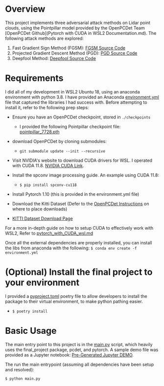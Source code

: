 # Overview
This project implements three adversarial attack methods on Lidar point clouds,
using the Pointpillar model provided by the OpenPCDet Team [OpenPCDet Github](Pytorch with CUDA in WSL2 Documentation.md).  The following attack methods are explored:

1. Fast Gradient Sign Method (FGSM): [FGSM Source Code](./final_project/attack.py)
2. Projected Gradient Descent Method (PGD): [PGD Source Code](./final_project/attack.py)
3. Deepfool Method: [Deepfool Source Code](./final_project/attack.py)

# Requirements
I did all of my development in WSL2 Ubuntu 18, using an anaconda environment with python 3.8.  I have provided an Anaconda [environment.yml](./environment.yml) file that captured the libraries I had success with.  Before attempting to install it, refer to the following prep steps:

- Ensure you have an OpenPCDet checkpoint, stored in `./checkpoints`
    - I provided the following Pointpillar checkpoint file: [pointpillar_7728.pth](./checkpoints/pointpillar_7728.pth)

- download OpenPCDet by cloning submodules:
    - `git submodule update --init --recursive`

- Visit NVIDIA's website to download CUDA drivers for WSL.  I operated with CUDA 11.8. [NVIDIA CUDA Link](https://developer.nvidia.com/cuda-downloads).

- Install the spconv image processing guide.  An example using CUDA 11.8:
    - `$ pip install spconv-cu118`

- Install Pytorch 1.10 (this is provided in the environment.yml file)

- Download the Kitti Dataset (Defer to the [OpenPCDet Instructions](https://github.com/open-mmlab/OpenPCDet/blob/master/docs/GETTING_STARTED.md) on where to place downloads) 

- [KITTI Dataset Download Page](https://www.cvlibs.net/datasets/kitti/eval_object.php?obj_benchmark=3d)

For a more in-depth guide on how to setup CUDA to effectively work with WSL2, Refer to [pytorch_with_CUDA_wsl.md](./pytorch_with_CUDA_wsl.md)

Once all the external dependencies are properly installed, you can install the libs from anaconda with the following:
`$ conda env create -f environment.yml`

# (Optional) Install the final project to your environment

I provided a [pyproject.toml](./pyproject.toml) poetry file to allow developers to
install the package to their virtual environment, to make python pathing easier.
- `$ poetry install`

# Basic Usage

The main entry point to this project is in the [main.py](./main.py) script, which heavily uses the final_project package, pcdet, and pytorch.  A sample demo file was provided as a Jupyter notebook: [Pre-Generated Jupyter DEMO](./demo.ipynb).

The run the main entrypoint (assuming all dependencies have been setup and resolved):

```bash
$ python main.py
```